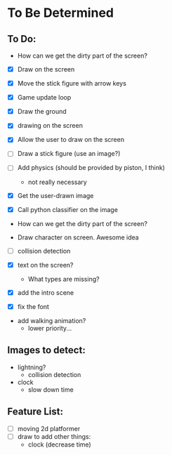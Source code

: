 # To Be Determined

## To Do:
- How can we get the dirty part of the screen?
- [x] Draw on the screen
- [x] Move the stick figure with arrow keys
- [x] Game update loop
- [x] Draw the ground
- [x] drawing on the screen
- [x] Allow the user to draw on the screen

- [ ] Draw a stick figure (use an image?)
- [ ] Add physics (should be provided by piston, I think)
    - not really necessary

- [x] Get the user-drawn image
- [x] Call python classifier on the image
- How can we get the dirty part of the screen?

- Draw character on screen. Awesome idea

- [ ] collision detection
- [x] text on the screen?
    - What types are missing?


- [x] add the intro scene
- [x] fix the font

- add walking animation?
    - lower priority...

## Images to detect:
- lightning?
    - collision detection
- clock
    - slow down time

## Feature List:
- [ ] moving 2d platformer
- [ ] draw to add other things:
    - clock (decrease time)

